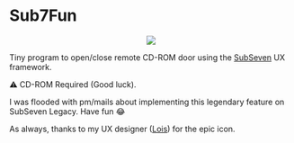 # Sub7Fun

<p align="center">
<img src="https://user-images.githubusercontent.com/2520298/187691797-be96644a-8c08-4fc9-ba2a-3c48a5b1e4bb.png"/>
</p>


Tiny program to open/close remote CD-ROM door using the [SubSeven](https://github.com/DarkCoderSc/SubSeven) UX framework.

⚠️ CD-ROM Required (Good luck).

I was flooded with pm/mails about implementing this legendary feature on SubSeven Legacy. Have fun 😂

As always, thanks to my UX designer ([Lois](http://lmarcin.fr/)) for the epic icon.
